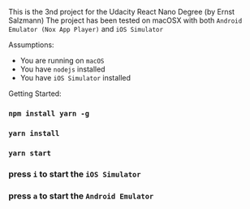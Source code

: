 
This is the 3nd project for the Udacity React Nano Degree (by Ernst Salzmann)
The project has been tested on macOSX with both `Android Emulator (Nox App Player)` and `iOS Simulator`

Assumptions:
- You are running on `macOS`
- You have `nodejs` installed
- You have `iOS Simulator` installed

Getting Started:

### `npm install yarn -g`
### `yarn install`
### `yarn start`
### press `i` to start the `iOS Simulator`
### press `a` to start the `Android Emulator`
